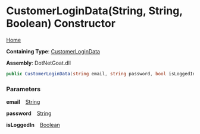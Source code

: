 # CustomerLoginData\(String, String, Boolean\) Constructor

[Home](../../../../../README.md)

**Containing Type**: [CustomerLoginData](../README.md)

**Assembly**: DotNetGoat\.dll

```csharp
public CustomerLoginData(string email, string password, bool isLoggedIn)
```

### Parameters

**email** &ensp; [String](https://docs.microsoft.com/en-us/dotnet/api/system.string)

**password** &ensp; [String](https://docs.microsoft.com/en-us/dotnet/api/system.string)

**isLoggedIn** &ensp; [Boolean](https://docs.microsoft.com/en-us/dotnet/api/system.boolean)